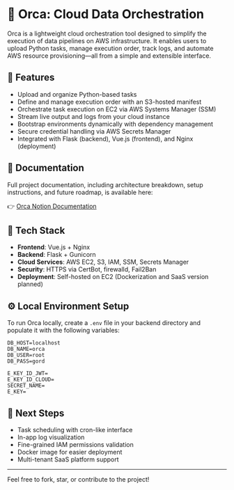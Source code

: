 # 🐳 Orca: Cloud Data Orchestration

Orca is a lightweight cloud orchestration tool designed to simplify the execution of data pipelines on AWS infrastructure. It enables users to upload Python tasks, manage execution order, track logs, and automate AWS resource provisioning—all from a simple and extensible interface.

## 🚀 Features

- Upload and organize Python-based tasks  
- Define and manage execution order with an S3-hosted manifest  
- Orchestrate task execution on EC2 via AWS Systems Manager (SSM)  
- Stream live output and logs from your cloud instance  
- Bootstrap environments dynamically with dependency management  
- Secure credential handling via AWS Secrets Manager  
- Integrated with Flask (backend), Vue.js (frontend), and Nginx (deployment)

## 📘 Documentation

Full project documentation, including architecture breakdown, setup instructions, and future roadmap, is available here:

👉 [Orca Notion Documentation](https://voltaic-lunge-eb6.notion.site/Orca-Cloud-Data-Orchestration-171312282f2d80af8208e5875aea11bc)

## 🔧 Tech Stack

- **Frontend**: Vue.js + Nginx  
- **Backend**: Flask + Gunicorn  
- **Cloud Services**: AWS EC2, S3, IAM, SSM, Secrets Manager  
- **Security**: HTTPS via CertBot, firewalld, Fail2Ban  
- **Deployment**: Self-hosted on EC2 (Dockerization and SaaS version planned)

## ⚙️ Local Environment Setup

To run Orca locally, create a `.env` file in your backend directory and populate it with the following variables:

```env
DB_HOST=localhost
DB_NAME=orca
DB_USER=root
DB_PASS=gord

E_KEY_ID_JWT=
E_KEY_ID_CLOUD=
SECRET_NAME=
E_KEY=
```


## 📌 Next Steps

- Task scheduling with cron-like interface
- In-app log visualization
- Fine-grained IAM permissions validation
- Docker image for easier deployment
- Multi-tenant SaaS platform support

---

Feel free to fork, star, or contribute to the project!
